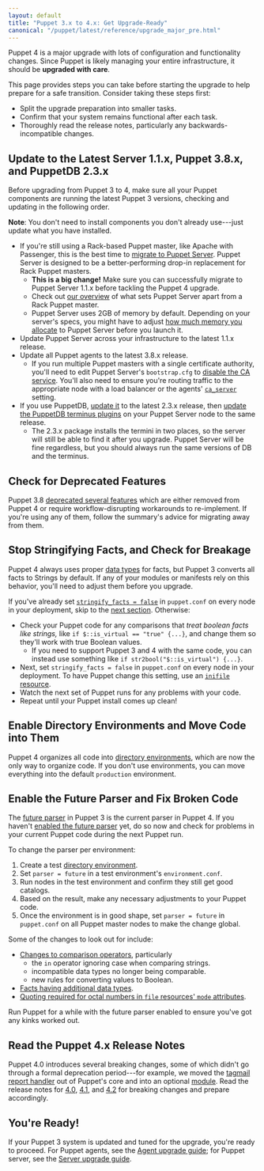 ```yaml
---
layout: default
title: "Puppet 3.x to 4.x: Get Upgrade-Ready"
canonical: "/puppet/latest/reference/upgrade_major_pre.html"
---
```


Puppet 4 is a major upgrade with lots of configuration and functionality changes. Since Puppet is likely managing your entire infrastructure, it should be **upgraded with care**.

This page provides steps you can take before starting the upgrade to help prepare for a safe transition. Consider taking these steps first:

- Split the upgrade preparation into smaller tasks.
- Confirm that your system remains functional after each task.
- Thoroughly read the release notes, particularly any backwards-incompatible changes.

## Update to the Latest Server 1.1.x, Puppet 3.8.x, and PuppetDB 2.3.x

Before upgrading from Puppet 3 to 4, make sure all your Puppet components are running the latest Puppet 3 versions, checking and updating in the following order.

**Note**: You don't need to install components you don't already use---just update what you have installed.

- If you're still using a Rack-based Puppet master, like Apache with Passenger, this is the best time to [migrate to Puppet Server](/puppetserver/1.1/install_from_packages.html). Puppet Server is designed to be a better-performing drop-in replacement for Rack Puppet masters.
  - **This is a big change!** Make sure you can successfully migrate to Puppet Server 1.1.x before tackling the Puppet 4 upgrade.
  - Check out [our overview](/puppetserver/latest/puppetserver_vs_passenger.html) of what sets Puppet Server apart from a Rack Puppet master.
  - Puppet Server uses 2GB of memory by default. Depending on your server's specs, you might have to adjust [how much memory you allocate](/puppetserver/1.1/install_from_packages.html#memory-allocation) to Puppet Server before you launch it.
- Update Puppet Server across your infrastructure to the latest 1.1.x release.
- Update all Puppet agents to the latest 3.8.x release.
  - If you run multiple Puppet masters with a single certificate authority, you'll need to edit Puppet Server's `bootstrap.cfg` to [disable the CA service](/puppetserver/1.1/external_ca_configuration.html#disabling-the-internal-puppet-ca-service). You'll also need to ensure you're routing traffic to the appropriate node with a load balancer or the agents' [`ca_server`](./configuration.html#caserver) setting.
- If you use PuppetDB, [update it](/puppetdb/2.3/upgrade.html) to the latest 2.3.x release, then [update the PuppetDB terminus plugins](/puppetdb/2.3/upgrade.html#upgrading-the-terminus-plugins) on your Puppet Server node to the same release.
    - The 2.3.x package installs the termini in two places, so the server will still be able to find it after you upgrade. Puppet Server will be fine regardless, but you should always run the same versions of DB and the terminus.

[//]: # (Why? Where do the termini install? What is the relevance to users updating?)
[//]: # (Also, are there any existing instructions for minor updates within 3.x? I can't find them.)

## Check for Deprecated Features

Puppet 3.8 [deprecated several features](/puppet/3.8/reference/deprecated_summary.html) which are either removed from Puppet 4 or require workflow-disrupting workarounds to re-implement. If you're using any of them, follow the summary's advice for migrating away from them.

## Stop Stringifying Facts, and Check for Breakage

Puppet 4 always uses proper [data types](/puppet/latest/reference/lang_data.html) for facts, but Puppet 3 converts all facts to Strings by default. If any of your modules or manifests rely on this behavior, you'll need to adjust them before you upgrade.

If you've already set [`stringify_facts = false`](/puppet/3.8/reference/deprecated_settings.html#stringifyfacts--true) in `puppet.conf` on every node in your deployment, skip to the [next section](#enable-directory-environments-and-move-code-into-them). Otherwise:

- Check your Puppet code for any comparisons that _treat boolean facts like strings,_ like `if $::is_virtual == "true" {...}`, and change them so they'll work with true Boolean values.
  - If you need to support Puppet 3 and 4 with the same code, you can instead use something like `if str2bool("$::is_virtual") {...}`.
- Next, set `stringify_facts = false` in `puppet.conf` on every node in your deployment. To have Puppet change this setting, use an [`inifile` resource](https://forge.puppetlabs.com/puppetlabs/inifile).
- Watch the next set of Puppet runs for any problems with your code.
- Repeat until your Puppet install comes up clean!

## Enable Directory Environments and Move Code into Them

Puppet 4 organizes all code into [directory environments](./environments.html), which are now the only way to organize code. If you don't use environments, you can move everything into the default `production` environment.

## Enable the Future Parser and Fix Broken Code

The [future parser](/puppet/3.8/reference/experiments_future.html) in Puppet 3 is the current parser in Puppet 4. If you haven't [enabled the future parser](https://docs.puppetlabs.com/puppet/3.8/reference/experiments_future.html#enabling-the-future-parser) yet, do so now and check for problems in your current Puppet code during the next Puppet run.

To change the parser per environment:

1. Create a test [directory environment](./environments.html).
2. Set `parser = future` in a test environment's `environment.conf`.
3. Run nodes in the test environment and confirm they still get good catalogs.
4. Based on the result, make any necessary adjustments to your Puppet code.
5. Once the environment is in good shape, set `parser = future` in `puppet.conf` on all Puppet master nodes to make the change global.

Some of the changes to look out for include:

- [Changes to comparison operators](/puppet/3.8/reference/experiments_future.html#check-your-comparisons), particularly
  - the `in` operator ignoring case when comparing strings.
  - incompatible data types no longer being comparable.
  - new rules for converting values to Boolean.
- [Facts having additional data types](/puppet/3.8/reference/experiments_future.html#check-your-comparisons).
- [Quoting required for octal numbers in `file` resources' `mode` attributes](/puppet/3.8/reference/experiments_future.html#quote-any-octal-numbers-in-file-modes).

Run Puppet for a while with the future parser enabled to ensure you've got any kinks worked out.

## Read the Puppet 4.x Release Notes

Puppet 4.0 introduces several breaking changes, some of which didn't go through a formal deprecation period---for example, we moved the [tagmail report handler](/puppet/3.8/reference/lang_tags.html#sending-tagmail-reports) out of Puppet's core and into an optional [module](https://forge.puppetlabs.com/puppetlabs/tagmail). Read the release notes for [4.0](/puppet/4.0/reference/release_notes.html), [4.1](/puppet/4.1/reference/release_notes.html), and [4.2](/puppet/4.2/reference/release_notes.html) for breaking changes and prepare accordingly.

## You're Ready!

If your Puppet 3 system is updated and tuned for the upgrade, you're ready to proceed. For Puppet agents, see the [Agent upgrade guide](./upgrade_major_agent.html); for Puppet server, see the [Server upgrade guide](./upgrade_major_server.html).